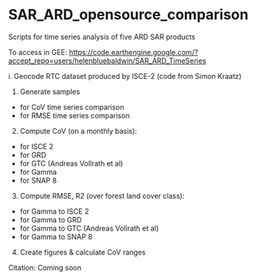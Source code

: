 # SAR_ARD_opensource_comparison

Scripts for time series analysis of five ARD SAR products 

To access in GEE: https://code.earthengine.google.com/?accept_repo=users/helenbluebaldwin/SAR_ARD_TimeSeries

i. Geocode RTC dataset produced by ISCE-2 (code from Simon Kraatz)

1. Generate samples 
- for CoV time series comparison
- for RMSE time series comparison
2. Compute CoV (on a monthly basis):
- for ISCE 2
- for GRD
- for GTC (Andreas Vollrath et al)
- for Gamma
- for SNAP 8
3. Compute RMSE, R2 (over forest land cover class):
- for Gamma to ISCE 2
- for Gamma to GRD
- for Gamma to GTC (Andreas Vollrath et al)
- for Gamma to SNAP 8
4. Create figures & calculate CoV ranges

Citation: Coming soon
